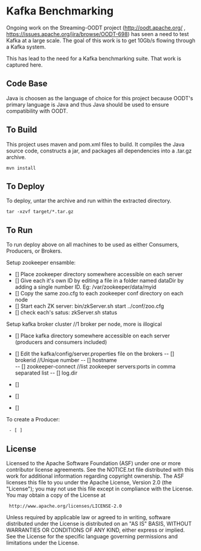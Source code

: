 Kafka Benchmarking
==================

Ongoing work on the Streaming-OODT project (http://oodt.apache.org/ , https://issues.apache.org/jira/browse/OODT-698) has seen a need to test Kafka at a large scale. The goal of this work is to get 10Gb/s flowing through a Kafka system.

This has lead to the need for a Kafka benchmarking suite. That work is captured here.


Code Base
---------

Java is choosen as the language of choice for this project because OODT's primary language is Java and thus Java should be used to ensure compatibility with OODT.

To Build
--------

This project uses maven and pom.xml files to build. It compiles the Java source code, constructs a jar, and packages all dependencies into a .tar.gz archive.

```
mvn install
```

To Deploy
---------

To deploy, untar the archive and run within the extracted directory.

```
tar -xzvf target/*.tar.gz
```

To Run
---------
To run deploy above on all machines to be used as either Consumers, Producers, or Brokers.


Setup zookeeper ensamble:
 - [] Place zookeeper directory somewhere accessible on each server
 - [] Give each it's own ID by editing a file in a folder named dataDir by adding a single number ID.  Eg: /var/zookeeper/data/myid
 - [] Copy the same zoo.cfg to each zookeeper conf directory on each node
 - [] Start each ZK server: bin/zkServer.sh start ../conf/zoo.cfg
 - [] check each's satus: zkServer.sh status

Setup kafka broker cluster //1 broker per node, more is illogical
 - [] Place kafka directory somewhere accessible on each server (producers and consumers included)
 - [] Edit the kafka/config/server.properties file on the brokers
 	-- [] brokerid	//Unique number
 	-- [] hostname	
 	-- [] zookeeper-connect	//list zookeeper servers:ports in comma separated list
	-- [] log.dir
	
 - [] 
 - [] 
 - [] 


To create a Producer:

```
 - [ ]
```


License
-------
Licensed to the Apache Software Foundation (ASF) under one or more contributor
license agreements.  See the NOTICE.txt file distributed with this work for
additional information regarding copyright ownership.  The ASF licenses this
file to you under the Apache License, Version 2.0 (the "License"); you may not
use this file except in compliance with the License.  You may obtain a copy of
the License at

     http://www.apache.org/licenses/LICENSE-2.0

Unless required by applicable law or agreed to in writing, software
distributed under the License is distributed on an "AS IS" BASIS, WITHOUT
WARRANTIES OR CONDITIONS OF ANY KIND, either express or implied.  See the
License for the specific language governing permissions and limitations under
the License.


